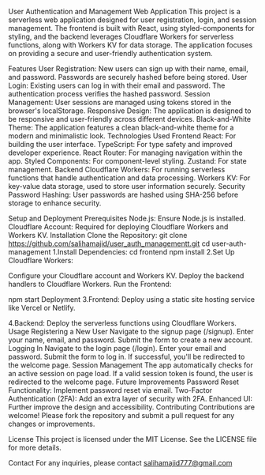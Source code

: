 User Authentication and Management Web Application
This project is a serverless web application designed for user registration, login, and session management. The frontend is built with React, using styled-components for styling, and the backend leverages Cloudflare Workers for serverless functions, along with Workers KV for data storage. The application focuses on providing a secure and user-friendly authentication system.

Features
User Registration: New users can sign up with their name, email, and password. Passwords are securely hashed before being stored.
User Login: Existing users can log in with their email and password. The authentication process verifies the hashed password.
Session Management: User sessions are managed using tokens stored in the browser's localStorage.
Responsive Design: The application is designed to be responsive and user-friendly across different devices.
Black-and-White Theme: The application features a clean black-and-white theme for a modern and minimalistic look.
Technologies Used
Frontend
React: For building the user interface.
TypeScript: For type safety and improved developer experience.
React Router: For managing navigation within the app.
Styled Components: For component-level styling.
Zustand: For state management.
Backend
Cloudflare Workers: For running serverless functions that handle authentication and data processing.
Workers KV: For key-value data storage, used to store user information securely.
Security
Password Hashing: User passwords are hashed using SHA-256 before storage to enhance security.

Setup and Deployment
Prerequisites
Node.js: Ensure Node.js is installed.
Cloudflare Account: Required for deploying Cloudflare Workers and Workers KV.
Installation
Clone the Repository:
git clone https://github.com/salihamajid/user_auth_managementt.git
cd user-auth-management
1.Install Dependencies:
cd frontend
npm install
2.Set Up Cloudflare Workers:

Configure your Cloudflare account and Workers KV.
Deploy the backend handlers to Cloudflare Workers.
Run the Frontend:

npm start
Deployment
3.Frontend: Deploy using a static site hosting service like Vercel or Netlify.

4.Backend: Deploy the serverless functions using Cloudflare Workers.
Usage
Registering a New User
Navigate to the signup page (/signup).
Enter your name, email, and password.
Submit the form to create a new account.
Logging In
Navigate to the login page (/login).
Enter your email and password.
Submit the form to log in. If successful, you'll be redirected to the welcome page.
Session Management
The app automatically checks for an active session on page load. If a valid session token is found, the user is redirected to the welcome page.
Future Improvements
Password Reset Functionality: Implement password reset via email.
Two-Factor Authentication (2FA): Add an extra layer of security with 2FA.
Enhanced UI: Further improve the design and accessibility.
Contributing
Contributions are welcome! Please fork the repository and submit a pull request for any changes or improvements.

License
This project is licensed under the MIT License. See the LICENSE file for more details.

Contact
For any inquiries, please contact salihamajid777@gmail.com
